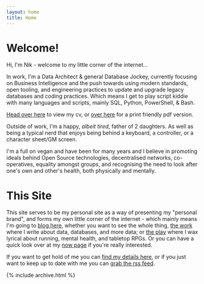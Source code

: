 ```yaml
---
layout: home
title: Home
---
```


# Welcome!

Hi, I'm Nik - welcome to my little corner of the internet...

In work, I'm a Data Architect & general Database Jockey, currently focusing on Business Intelligence and the push towards using modern standards, open tooling, and engineering practices to update and upgrade legacy databases and coding practices. Which means I get to play script kiddie with many languages and scripts, mainly SQL, Python, PowerShell, & Bash.

[Head over here](/cv) to view my cv, or [over here](/nikcodes_cv.pdf) for a print friendly pdf version.

Outside of work, I'm a happy, _albeit tired_, father of 2 daughters. As well as being a typical nerd that enjoys being behind a keyboard, a controller, or a character sheet/GM screen. 

I'm a full on vegan and have been for many years and I believe in promoting ideals behind Open Source technologies, decentralised networks, co-operatives, equality amongst groups, and recognising the need to look after one's own and other's health, both physically and mentally.

# This Site

This site serves to be my personal site as a way of presenting my "personal brand", and forms my own little corner of the internet - which mainly means I'm going to [blog here](/blog), whether you want to see the whole thing, [the work](#) where I write about data, databases, and more data; or [the play](#) where I wax lyrical about running, mental health, and tabletop RPGs. Or you can have a quick look over at my [now page](/now) if you're really interested.

If you want to get hold of me you can [find my details here](#), or if you just want to keep up to date with me you can [grab the rss feed](/atom.xml).

{% include archive.html %}

